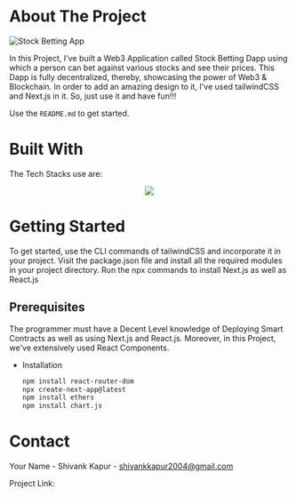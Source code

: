 <!-- ABOUT THE PROJECT -->
# About The Project
![Stock Betting App](https://github.com/ShivankK26/Stock-Betting-Dapp/assets/115289871/64138086-4e3a-4e70-acfe-49d624f24c28)








In this Project, I've built a Web3 Application called Stock Betting Dapp using which a person can bet against various stocks and see their prices. This Dapp is fully decentralized, thereby, showcasing the power of Web3 & Blockchain. In order to add an amazing design to it, I've used tailwindCSS and Next.js in it. So, just use it and have fun!!!



Use the `README.md` to get started.




# Built With

The Tech Stacks use are:

<div align="center">
<a href="https://skillicons.dev">
    <img src="https://skillicons.dev/icons?i=next,react,tailwindcss,solidity" />
</a>
</div>




<!-- GETTING STARTED -->
# Getting Started

To get started, use the CLI commands of tailwindCSS and incorporate it in your project. Visit the package.json file and install all the required modules in your project directory. Run the npx commands to install Next.js as well as React.js 



## Prerequisites

The programmer must have a Decent Level knowledge of Deploying Smart Contracts as well as using Next.js and React.js. Moreover, in this Project, we've extensively used React Components.


* Installation

  ```sh
  npm install react-router-dom
  npx create-next-app@latest
  npm install ethers
  npm install chart.js
  ```




<!-- CONTACT -->
# Contact

Your Name - Shivank Kapur - shivankkapur2004@gmail.com

Project Link: 
